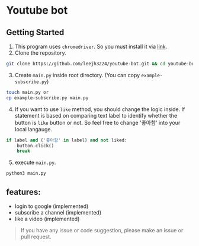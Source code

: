 # Youtube bot

## Getting Started

1. This program uses `chromedriver`. So you must install it via [link](https://sites.google.com/a/chromium.org/chromedriver/downloads).
2. Clone the repository.

```bash
git clone https://github.com/leejh3224/youtube-bot.git && cd youtube-bot
```

3. Create `main.py` inside root directory.
   (You can copy `example-subscribe.py`)

```bash
touch main.py or
cp example-subscribe.py main.py
```

4. If you want to use `like` method, you should change the logic inside.
   If statement is based on comparing text label to identify whether the button is `like` button or not.
   So feel free to change '좋아함' into your local langauge.

```python
if label and ('좋아함' in label) and not liked:
    button.click()
    break
```

5. execute `main.py`.

```python
python3 main.py
```

## features:

-   login to google (implemented)
-   subscribe a channel (implemented)
-   like a video (implemented)

> If you have any issue or code suggestion, please make an issue or pull request.
